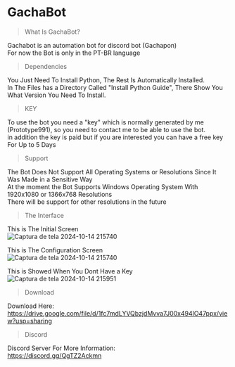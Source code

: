 # GachaBot

> What Is GachaBot?

Gachabot is an automation bot for discord bot (Gachapon)<br>
For now the Bot is only in the PT-BR language<br>

> Dependencies

You Just Need To Install Python, The Rest Is Automatically Installed.<br>
In The Files has a Directory Called "Install Python Guide", There Show You What Version You Need To Install.<br>

> KEY

To use the bot you need a "key" which is normally generated by me (Prototype991), so you need to contact me to be able to use the bot.<br>
in addition the key is paid but if you are interested you can have a free key For Up to 5 Days<br>

> Support

The Bot Does Not Support All Operating Systems or Resolutions Since It Was Made in a Sensitive Way<br>
At the moment the Bot Supports Windows Operating System With 1920x1080 or 1366x768 Resolutions<br>
There will be support for other resolutions in the future<br>

> The Interface

This is The Initial Screen<br>
![Captura de tela 2024-10-14 215740](https://github.com/user-attachments/assets/f468c6a7-82c7-4602-9b18-1b4cabb0da95)<br>

This is The Configuration Screen<br>
![Captura de tela 2024-10-14 215740](https://github.com/user-attachments/assets/48d7d0a8-cd2a-4bae-ad06-bc3af7c65dbb)<br>

This is Showed When You Dont Have a Key<br>
![Captura de tela 2024-10-14 215951](https://github.com/user-attachments/assets/50492654-cee1-4a88-87e9-bad7cd5ffcc9)<br>

> Download

Download Here:<br>
https://drive.google.com/file/d/1fc7mdLYVQbzjdMvva7J00x494lO47ppx/view?usp=sharing

> Discord

Discord Server For More Information:<br>
https://discord.gg/QgTZ2Ackmn
